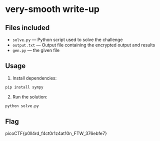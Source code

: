 # very-smooth write-up

## Files included
- `solve.py` — Python script used to solve the challenge
- `output.txt` — Output file containing the encrypted output and results
- `gen.py` — the given file

## Usage
1. Install dependencies:
```bash
pip install sympy
```

2. Run the solution:
```bash
python solve.py
```

## Flag
picoCTF{p0ll4rd_f4ct0r1z4at10n_FTW_376ebfe7}
